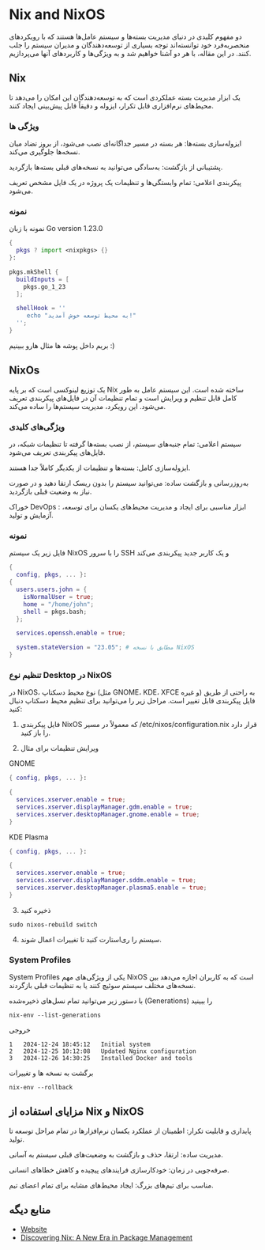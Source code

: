 # Nix and NixOS 
دو مفهوم کلیدی در دنیای مدیریت بسته‌ها و سیستم عامل‌ها هستند که با رویکردهای منحصربه‌فرد خود توانسته‌اند توجه بسیاری از توسعه‌دهندگان و مدیران سیستم را جلب کنند. در این مقاله، با هر دو آشنا خواهیم شد و به ویژگی‌ها و کاربردهای آنها می‌پردازیم.

## Nix

یک ابزار مدیریت بسته عملکردی است که به توسعه‌دهندگان این امکان را می‌دهد تا محیط‌های نرم‌افزاری قابل تکرار، ایزوله و دقیقاً قابل پیش‌بینی ایجاد کنند.

### ویژگی ها 

ایزوله‌سازی بسته‌ها: هر بسته در مسیر جداگانه‌ای نصب می‌شود، از بروز تضاد میان نسخه‌ها جلوگیری می‌کند.

پشتیبانی از بازگشت: به‌سادگی می‌توانید به نسخه‌های قبلی بسته‌ها بازگردید.

پیکربندی اعلامی: تمام وابستگی‌ها و تنظیمات یک پروژه در یک فایل مشخص تعریف می‌شود.

### نمونه
نمونه با زبان Go version 1.23.0

```nix
{
  pkgs ? import <nixpkgs> {}
}:

pkgs.mkShell {
  buildInputs = [
    pkgs.go_1_23
  ];

  shellHook = ''
     echo "به محیط توسعه خوش آمدید!"
  '';
}
```
بریم داخل پوشه ها مثال هارو ببینیم :)


## NixOs 

یک توزیع لینوکسی است که بر پایه Nix ساخته شده است. این سیستم عامل به طور کامل قابل تنظیم و ویرایش است و تمام تنظیمات آن در فایل‌های پیکربندی تعریف می‌شود. این رویکرد، مدیریت سیستم‌ها را ساده می‌کند.

### ویژگی‌های کلیدی
سیستم اعلامی: تمام جنبه‌های سیستم، از نصب بسته‌ها گرفته تا تنظیمات شبکه، در فایل‌های پیکربندی تعریف می‌شود.

ایزوله‌سازی کامل: بسته‌ها و تنظیمات از یکدیگر کاملاً جدا هستند.

به‌روزرسانی و بازگشت ساده: می‌توانید سیستم را بدون ریسک ارتقا دهید و در صورت نیاز به وضعیت قبلی بازگردید.

خوراک DevOps : ابزار مناسبی برای ایجاد و مدیریت محیط‌های یکسان برای توسعه، آزمایش و تولید.


### نمونه

فایل زیر یک سیستم NixOS را با سرور SSH و یک کاربر جدید پیکربندی می‌کند

```nix
{
  config, pkgs, ... }:
{
  users.users.john = {
    isNormalUser = true;
    home = "/home/john";
    shell = pkgs.bash;
  };

  services.openssh.enable = true;

  system.stateVersion = "23.05"; # مطابق با نسخه NixOS
}
```

### تنظیم نوع Desktop در NixOS

در NixOS، نوع محیط دسکتاپ (مثل GNOME، KDE، XFCE و غیره) به راحتی از طریق فایل پیکربندی قابل تغییر است. مراحل زیر را می‌توانید برای تنظیم محیط دسکتاپ دنبال کنید:


1. فایل پیکربندی NixOS که معمولاً در مسیر /etc/nixos/configuration.nix قرار دارد را باز کنید.

2. ویرایش تنظیمات برای مثال

GNOME

```nix
{ config, pkgs, ... }:

{
  services.xserver.enable = true;
  services.xserver.displayManager.gdm.enable = true;
  services.xserver.desktopManager.gnome.enable = true;
}
```

KDE Plasma

```nix
{ config, pkgs, ... }:

{
  services.xserver.enable = true;
  services.xserver.displayManager.sddm.enable = true;
  services.xserver.desktopManager.plasma5.enable = true;
}
```
3. ذخیره کنید
```
sudo nixos-rebuild switch
```
4. سیستم را ری‌استارت کنید تا تغییرات اعمال شوند.


###  System Profiles
System Profiles یکی از ویژگی‌های مهم NixOS است که به کاربران اجازه می‌دهد بین نسخه‌های مختلف سیستم سوئیچ کنند یا به تنظیمات قبلی بازگردند.

با دستور زیر می‌توانید تمام نسل‌های ذخیره‌شده (Generations) را ببینید

```
nix-env --list-generations
```
خروجی
```
1   2024-12-24 18:45:12   Initial system
2   2024-12-25 10:12:08   Updated Nginx configuration
3   2024-12-26 14:30:25   Installed Docker and tools
```
برگشت به نسخه ها و تغییرات
```
nix-env --rollback
```


## مزایای استفاده از Nix و NixOS
پایداری و قابلیت تکرار: اطمینان از عملکرد یکسان نرم‌افزارها در تمام مراحل توسعه تا تولید.

مدیریت ساده: ارتقا، حذف و بازگشت به وضعیت‌های قبلی سیستم به آسانی.

صرفه‌جویی در زمان: خودکارسازی فرایندهای پیچیده و کاهش خطاهای انسانی.

مناسب برای تیم‌های بزرگ: ایجاد محیط‌های مشابه برای تمام اعضای تیم.

## منابع دیگه
- [Website](https://nixos.org/)
- [Discovering Nix: A New Era in Package Management](https://medium.com/@debug-ing/discovering-nix-a-new-era-in-package-management-5e904e5e3da8)
